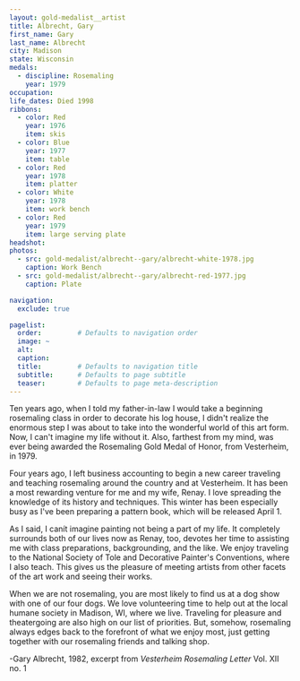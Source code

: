 ```yaml
---
layout: gold-medalist__artist
title: Albrecht, Gary
first_name: Gary
last_name: Albrecht
city: Madison
state: Wisconsin
medals: 
  - discipline: Rosemaling
    year: 1979
occupation:
life_dates: Died 1998
ribbons: 
  - color: Red
    year: 1976
    item: skis
  - color: Blue
    year: 1977
    item: table
  - color: Red
    year: 1978
    item: platter
  - color: White
    year: 1978
    item: work bench
  - color: Red
    year: 1979
    item: large serving plate
headshot:
photos:
  - src: gold-medalist/albrecht--gary/albrecht-white-1978.jpg
    caption: Work Bench
  - src: gold-medalist/albrecht--gary/albrecht-red-1977.jpg
    caption: Plate

navigation:
  exclude: true

pagelist:
  order:         # Defaults to navigation order  
  image: ~
  alt: 
  caption:
  title:         # Defaults to navigation title
  subtitle:      # Defaults to page subtitle
  teaser:        # Defaults to page meta-description  
---
```

Ten years ago, when I told my father-in-law I would take a beginning rosemaling class in order to decorate his log house, I didn't realize the enormous step I was about to take into the wonderful world of this art form.  Now, I can't imagine my life without it.  Also, farthest from my mind, was ever being awarded the Rosemaling Gold Medal of Honor, from Vesterheim, in 1979.

Four years ago, I left business accounting to begin a new career traveling and teaching rosemaling around the country and at Vesterheim.  It has been a most rewarding venture for me and my wife, Renay.  I love spreading the knowledge of its history and techniques.  This winter has been especially busy as I've been preparing a pattern book, which will be released April 1.

As I said, I canít imagine painting not being a part of my life.  It completely surrounds both of our lives now as Renay, too, devotes her time to assisting me with class preparations, backgrounding, and the like.  We enjoy traveling to the National Society of Tole and Decorative Painter's Conventions, where I also teach.  This gives us the pleasure of meeting artists from other facets of the art work and seeing their works.

When we are not rosemaling, you are most likely to find us at a dog show with one of our four dogs.  We love volunteering time to help out at the local humane society in Madison, WI, where we live.  Traveling for pleasure and theatergoing are also high on our list of priorities.  But, somehow, rosemaling always edges back to the forefront of what we enjoy most, just getting together with our rosemaling friends and talking shop.

-Gary Albrecht, 1982, excerpt from *Vesterheim Rosemaling Letter* Vol. XII no. 1
